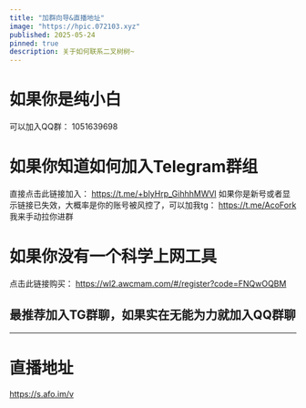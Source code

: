 ```yaml
---
title: "加群向导&直播地址"
image: "https://hpic.072103.xyz"
published: 2025-05-24
pinned: true
description: 关于如何联系二叉树树~
---
```


# 如果你是纯小白
可以加入QQ群： 1051639698

# 如果你知道如何加入Telegram群组
直接点击此链接加入： https://t.me/+blyHrp_GihhhMWVl
如果你是新号或者显示链接已失效，大概率是你的账号被风控了，可以加我tg： https://t.me/AcoFork 我来手动拉你进群

# 如果你没有一个科学上网工具
点击此链接购买： https://wl2.awcmam.com/#/register?code=FNQwOQBM

## 最推荐加入TG群聊，如果实在无能为力就加入QQ群聊

---

# 直播地址
https://s.afo.im/v
